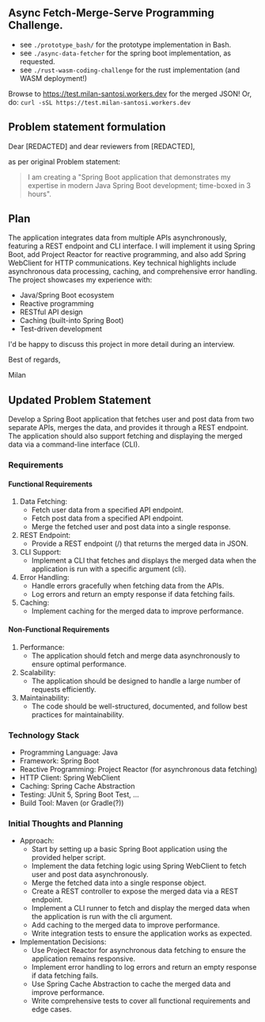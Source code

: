 ## Async Fetch-Merge-Serve Programming Challenge.

- see `./prototype_bash/` for the prototype implementation in Bash.
- see `./async-data-fetcher` for the spring boot implementation, as requested.
- see `./rust-wasm-coding-challenge` for the rust implementation  (and WASM deployment!)

Browse to https://test.milan-santosi.workers.dev for the merged JSON!
Or, do: `curl -sSL https://test.milan-santosi.workers.dev`


## Problem statement formulation

Dear [REDACTED] and dear reviewers from [REDACTED],

as per original Problem statement:

> I am creating a "Spring Boot application that demonstrates my
> expertise in modern Java Spring Boot development; time-boxed in 3
> hours".


## Plan
The application integrates data from multiple APIs asynchronously,
featuring a REST endpoint and CLI interface.  I will implement it using
Spring Boot, add Project Reactor for reactive programming, and also add
Spring WebClient for HTTP communications.  Key technical highlights
include asynchronous data processing, caching, and comprehensive error
handling.  The project showcases my experience with:

- Java/Spring Boot ecosystem
- Reactive programming
- RESTful API design
- Caching (built-into Spring Boot)
- Test-driven development

I'd be happy to discuss this project in more detail during an interview.

Best of regards,

Milan

## Updated Problem Statement
Develop a Spring Boot application that fetches user and post data from
two separate APIs, merges the data, and provides it through a REST
endpoint. The application should also support fetching and displaying
the merged data via a command-line interface (CLI).
### Requirements
#### Functional Requirements
1. Data Fetching:
   - Fetch user data from a specified API endpoint.
   - Fetch post data from a specified API endpoint.
   - Merge the fetched user and post data into a single response.
2. REST Endpoint:
   - Provide a REST endpoint (/) that returns the merged data in JSON.
3. CLI Support:
   - Implement a CLI that fetches and displays the merged data when the
     application is run with a specific argument (cli).
4. Error Handling:
   - Handle errors gracefully when fetching data from the APIs.
   - Log errors and return an empty response if data fetching fails.
5. Caching:
   - Implement caching for the merged data to improve performance.
#### Non-Functional Requirements
1. Performance:
   - The application should fetch and merge data asynchronously to
     ensure optimal performance.
2. Scalability:
   - The application should be designed to handle a large number of
     requests efficiently.
3. Maintainability:
   - The code should be well-structured, documented, and follow best
     practices for maintainability.
### Technology Stack
- Programming Language: Java
- Framework: Spring Boot
- Reactive Programming: Project Reactor (for asynchronous data fetching)
- HTTP Client: Spring WebClient
- Caching: Spring Cache Abstraction
- Testing: JUnit 5, Spring Boot Test, ...
- Build Tool: Maven (or Gradle(?))

### Initial Thoughts and Planning
- Approach:
  - Start by setting up a basic Spring Boot application using the
    provided helper script.
  - Implement the data fetching logic using Spring WebClient to fetch
    user and post data asynchronously.
  - Merge the fetched data into a single response object.
  - Create a REST controller to expose the merged data via a REST
    endpoint.
  - Implement a CLI runner to fetch and display the merged data when the
    application is run with the cli argument.
  - Add caching to the merged data to improve performance.
  - Write integration tests to ensure the application works as expected.
- Implementation Decisions:
  - Use Project Reactor for asynchronous data fetching to ensure the
    application remains responsive.
  - Implement error handling to log errors and return an empty response
    if data fetching fails.
  - Use Spring Cache Abstraction to cache the merged data and improve
    performance.
  - Write comprehensive tests to cover all functional requirements and
    edge cases.
